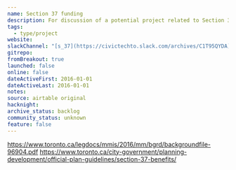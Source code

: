 ```yaml
---
name: Section 37 funding
description: For discussion of a potential project related to Section 37 funding.
tags:
  - type/project
website:
slackChannel: "[s_37](https://civictechto.slack.com/archives/C1T95QYDA)"
gitrepo:
fromBreakout: true
launched: false
online: false
dateActiveFirst: 2016-01-01
dateActiveLast: 2016-01-01
notes:
source: airtable original
hacknight:
archive_status: backlog
community_status: unknown
feature: false
---
```

https://www.toronto.ca/legdocs/mmis/2016/mm/bgrd/backgroundfile-96904.pdf
https://www.toronto.ca/city-government/planning-development/official-plan-guidelines/section-37-benefits/
